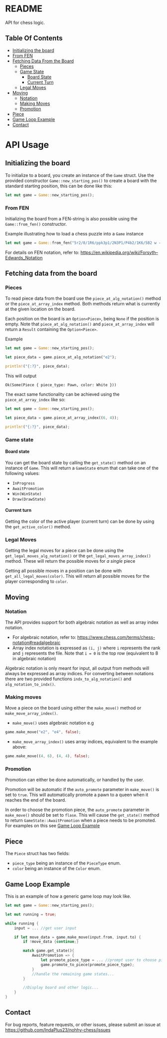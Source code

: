 # README

API for chess logic.

## Table Of Contents

- [Initializing the board](#initializing-the-board)
- [From FEN](#from-fen)
- [Fetching Data From the Board](#fetching-data-from-the-board)
    - [Pieces](#pieces)
    - [Game State](#game-state)
        - [Board State](#board-state)
        - [Current Turn](#current-turn)
    - [Legal Moves](#legal-moves)
- [Moving](#moving)
    - [Notation](#notation)
    - [Making Moves](#making-moves)
    - [Promotion](#promotion)
- [Piece](#piece)
- [Game Loop Example](#game-loop-example)
- [Contact](#contact)

# API Usage

## Initializing the board

To initialize to a board, you create an instance of the `Game` struct. Use the provided constructor `Game::new_starting_pos()` to create a board with the standard starting position, this can be done like this:

```rust
let mut game = Game::new_starting_pos();
```

### From FEN

Initializing the board from a FEN-string is also possible using the `Game::from_fen()` constructor. 

Example illustrating how to load a chess puzzle into a `Game` instance

```rust
let mut game = Game::from_fen("5r2/8/1R6/ppk3p1/2N3P1/P4b2/1K6/5B2 w - - 0 1");
```

For details on FEN notation, refer to: https://en.wikipedia.org/wiki/Forsyth–Edwards_Notation

## Fetching data from the board

### Pieces

To read piece data from the board use the `piece_at_alg_notation()` method or the `piece_at_array_index` method. Both methods return what is currently at the given location on the board. 

Each position on the board is an `Option<Piece>`, being `None` if the position is empty. Note that `piece_at_alg_notation()` and `piece_at_array_index` will return a `Result` containing the `Option<Piece>`.

Example

```rust
let mut game = Game::new_starting_pos();

let piece_data = game.piece_at_alg_notation("e2");

println!("{:?}", piece_data);
```

This will output

```
Ok(Some(Piece { piece_type: Pawn, color: White }))
```

The exact same functionality can be achieved using the `piece_at_array_index` like so:

```rust
let mut game = Game::new_starting_pos();

let piece_data = game.piece_at_array_index((6, 4));

println!("{:?}", piece_data);
```

### Game state

#### Board state
You can get the board state by calling the `get_state()` method on an instance of `Game`.
This will return a `GameState` enum that can take one of the following values:
- `InProgress`
- `AwaitPromotion`
- `Win(WinState)`
- `Draw(DrawState)`

#### Current turn

Getting the color of the active player (current turn) can be done by using the `get_active_color()` method. 

### Legal Moves

Getting the legal moves for a piece can be done using the `get_legal_moves_alg_notation()` or the
`get_legal_moves_array_index()` method. These will return the possible moves for _a single_ piece

Getting all possible moves in a position can be done with `get_all_legal_moves(color)`. This will return
all possible moves for the player corresponding to `color`. 

## Moving
### Notation
The API provides support for both algebraic notation as well as array index notation. 

- For algebraic notation, refer to: https://www.chess.com/terms/chess-notation#readalgebraic
- Array index notation is expressed as `(i, j)` where `i` represents the rank and `j` represents the file. Note that `i = 0` is the top row (equivalent to 8 in algebraic notation)

Algebraic notation is only meant for input, all output from methods will always be expressed as array indices. For converting between notations there are two provided functions `indx_to_alg_notation()` and `alg_notation_to_indx()`.
### Making moves

Move a piece on the board using either the `make_move()` method or `make_move_array_index()`.

- `make_move()` uses algebraic notation e.g
```rust
game.make_move("e2", "e4", false);
```
- `make_move_array_index()` uses array indices, equivalent to the example above: 
```rust
game.make_move((4, 6), (4, 4), false);
```
### Promotion

Promotion can either be done automatically, or handled by the user. 

Promotion will be automatic if the `auto_promote` parameter in `make_move()` is set to `true`. This will automatically promote a pawn to a queen when it reaches the end of the board.

In order to choose the promotion piece, the `auto_promote` parameter in `make_move()` should be set to `flase`. This will cause the `get_state()` method to return `GameState::AwaitPromotion` when a piece needs to be promoted. For examples on this see [Game Loop Example](#game-loop-example)

## Piece

The `Piece` struct has two fields:
- `piece_type` being an instance of the `PieceType` enum. 
- `color` being an instance of the `Color` enum.

## Game Loop Example

This is an example of how a generic game loop may look like. 

```rust
let mut game = Game::new_starting_pos();

let mut running = true;

while running {
    input = ... //get user input

    if let move_data = game.make_move(input.from, input.to) {
        if !move_data {continue;}

        match game.get_state(){
            AwaitPromotion => {
                let promote_piece_type = ... //prompt user to choose piece type
                game.promote_to_piece(promote_piece_type);
            }
            //handle the remaining game states...
        }

        //Display board and other logic...
    }
}

```

## Contact

For bug reports, feature requests, or other issues, please submit an issue at https://github.com/IndaPlus23/nohhy-chess/issues